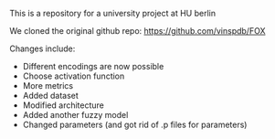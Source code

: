 This is a repository for a university project at HU berlin

We cloned the original github repo: https://github.com/vinspdb/FOX

Changes include:
  - Different encodings are now possible
  - Choose activation function
  - More metrics
  - Added dataset
  - Modified architecture
  - Added another fuzzy model
  - Changed parameters (and got rid of .p files for parameters)
